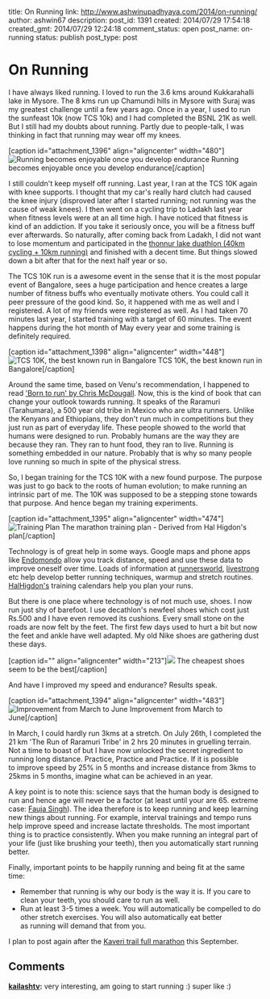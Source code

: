 title: On Running
link: http://www.ashwinupadhyaya.com/2014/on-running/
author: ashwin67
description: 
post_id: 1391
created: 2014/07/29 17:54:18
created_gmt: 2014/07/29 12:24:18
comment_status: open
post_name: on-running
status: publish
post_type: post

# On Running

I have always liked running. I loved to run the 3.6 kms around Kukkarahalli lake in Mysore. The 8 kms run up Chamundi hills in Mysore with Suraj was my greatest challenge until a few years ago. Once in a year, I used to run the sunfeast 10k (now TCS 10k) and I had completed the BSNL 21K as well. But I still had my doubts about running. Partly due to people-talk, I was thinking in fact that running may wear off my knees.

[caption id="attachment_1396" align="aligncenter" width="480"]![Running becomes enjoyable once you develop endurance](/wp-content/uploads/2014/07/July2006trort1-e1406632339422.jpg) Running becomes enjoyable once you develop endurance[/caption] 

I still couldn't keep myself off running. Last year, I ran at the TCS 10K again with knee supports. I thought that my car's really hard clutch had caused the knee injury (disproved later after I started running; not running was the cause of weak knees). I then went on a cycling trip to Ladakh last year when fitness levels were at an all time high. I have noticed that fitness is kind of an addiction. If you take it seriously once, you will be a fitness buff ever afterwards. So naturally, after coming back from Ladakh, I did not want to lose momentum and participated in the [thonnur lake duathlon (40km cycling + 10km running)](https://www.facebook.com/pages/Thonnur-Lake-Triathlon/258882474236941) and finished with a decent time. But things slowed down a bit after that for the next half year or so.

The TCS 10K run is a awesome event in the sense that it is the most popular event of Bangalore, sees a huge participation and hence creates a large number of fitness buffs who eventually motivate others. You could call it peer pressure of the good kind. So, it happened with me as well and I registered. A lot of my friends were registered as well. As I had taken 70 minutes last year, I started training with a target of 60 minutes. The event happens during the hot month of May every year and some training is definitely required.

[caption id="attachment_1398" align="aligncenter" width="448"]![TCS 10K, the best known run in Bangalore](/wp-content/uploads/2014/07/tcs_10k_may_2014.jpg) TCS 10K, the best known run in Bangalore[/caption] 

Around the same time, based on Venu's recommendation, I happened to read ['Born to run' by Chris McDougall](http://www.chrismcdougall.com/book.html). Now, this is the kind of book that can change your outlook towards running. It speaks of the Raramuri (Tarahumara), a 500 year old tribe in Mexico who are ultra runners. Unlike the Kenyans and Ethiopians, they don't run much in competitions but they just run as part of everyday life. These people showed to the world that humans were designed to run. Probably humans are the way they are because they ran. They ran to hunt food, they ran to live. Running is something embedded in our nature. Probably that is why so many people love running so much in spite of the physical stress.

So, I began training for the TCS 10K with a new found purpose. The purpose was just to go back to the roots of human evolution; to make running an intrinsic part of me. The 10K was supposed to be a stepping stone towards that purpose. And hence began my training experiments.

[caption id="attachment_1395" align="aligncenter" width="474"]![Training Plan](/wp-content/uploads/2014/07/IMG_20140729_161532247-1024x575.jpg) The marathon training plan - Derived from Hal Higdon's plan[/caption] 

Technology is of great help in some ways. Google maps and phone apps like [Endomondo](https://www.endomondo.com) allow you track distance, speed and use these data to improve oneself over time. Loads of information at [runnersworld](http://www.runnersworld.com/), [livestrong](http://www.livestrong.com/) etc help develop better running techniques, warmup and stretch routines. [HalHigdon's](http://www.halhigdon.com/training/51137/Marathon-Novice-1-Training-Program) training calendars help you plan your runs.

But there is one place where technology is of not much use, shoes. I now run just shy of barefoot. I use decathlon's newfeel shoes which cost just Rs.500 and I have even removed its cushions. Every small stone on the roads are now felt by the feet. The first few days used to hurt a bit but now the feet and ankle have well adapted. My old Nike shoes are gathering dust these days.

[caption id="" align="aligncenter" width="213"]![](http://d2whhfjgiusv4a.cloudfront.net/shop/store/20140214973/assets/items/largeimages/M8169731.jpg) The cheapest shoes seem to be the best[/caption] 

And have I improved my speed and endurance? Results speak.

[caption id="attachment_1394" align="aligncenter" width="483"]![Improvement from March to June](/wp-content/uploads/2014/07/running_mar_july_stats.png) Improvement from March to June[/caption] 

In March, I could hardly run 3kms at a stretch. On July 26th, I completed the 21 km 'The Run of Raramuri Tribe' in 2 hrs 20 minutes in gruelling terrain. Not a time to boast of but I have now unlocked the secret ingredient to running long distance. Practice, Practice and Practice. If it is possible to improve speed by 25% in 5 months and increase distance from 3kms to 25kms in 5 months, imagine what can be achieved in an year.

A key point is to note this: science says that the human body is designed to run and hence age will never be a factor (at least until your are 65. extreme case: [Fauja Singh](http://en.wikipedia.org/wiki/Fauja_Singh)). The idea therefore is to keep running and keep learning new things about running. For example, interval trainings and tempo runs help improve speed and increase lactate thresholds. The most important thing is to practice consistently. When you make running an integral part of your life (just like brushing your teeth), then you automatically start running better.

Finally, important points to be happily running and being fit at the same time:

  * Remember that running is why our body is the way it is. If you care to clean your teeth, you should care to run as well.
  * Run at least 3-5 times a week. You will automatically be compelled to do other stretch exercises. You will also automatically eat better as running will demand that from you.

I plan to post again after the [Kaveri trail full marathon](http://kaveritrailmarathon.com/) this September.

## Comments

**[kailashtv](#1365 "2014-07-29 19:37:16"):** very interesting, am going to start running :) super like :)

